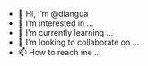 - 👋 Hi, I’m @diangua
- 👀 I’m interested in ...
- 🌱 I’m currently learning ...
- 💞️ I’m looking to collaborate on ...
- 📫 How to reach me ...

<!---
diangua/diangua is a ✨ special ✨ repository because its `README.md` (this file) appears on your GitHub profile.
You can click the Preview link to take a look at your changes.
--->

